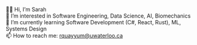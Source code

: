 👋🏼 Hi, I’m Sarah <br>
👀 I’m interested in Software Engineering, Data Science, AI, Biomechanics <br>
🌱 I’m currently learning Software Development (C#, React, Rust), ML, Systems Design <br>
📫 How to reach me: rquayyum@uwaterloo.ca
